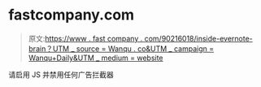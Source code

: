 # fastcompany.com

> 原文:[https://www . fast company . com/90216018/inside-evernote-brain？UTM _ source = Wanqu . co&UTM _ campaign = Wanqu+Daily&UTM _ medium = website](https://www.fastcompany.com/90216018/inside-evernotes-brain?utm_source=wanqu.co&utm_campaign=Wanqu+Daily&utm_medium=website)

请启用 JS 并禁用任何广告拦截器